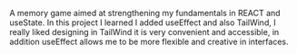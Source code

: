 A memory game aimed at strengthening my fundamentals in REACT and useState.
In this project I learned I added useEffect and also TailWind, I really liked designing in TailWind it is very convenient and accessible, in addition useEffect allows me to be more flexible and creative in interfaces.